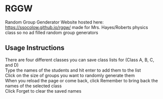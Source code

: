 # RGGW
Random Group Genderator Website
hosted here: https://ssocolow.github.io/rggw/
made for Mrs. Hayes/Roberts physics class so no ad filled random group generators

## Usage Instructions  
There are four different classes you can save class lists for (Class A, B, C, and D)  
Type the names of the students and hit enter to add them to the list  
Click on the size of groups you want to randomly generate them  
When you reload the page or come back, click Remember to bring back the names of the selected class  
Click Forget to clear the saved names  
